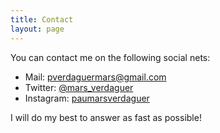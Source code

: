 ```yaml
---
title: Contact
layout: page
---
```


You can contact me on the following social nets:

- Mail: [pverdaguermars@gmail.com](mailto:pverdaguermars@gmail.com)
- Twitter: [@mars_verdaguer](https://twitter.com/mars_verdaguer)
- Instagram: [paumarsverdaguer](https://www.instagram.com/paumarsverdaguer/)

I will do my best to answer as fast as possible!